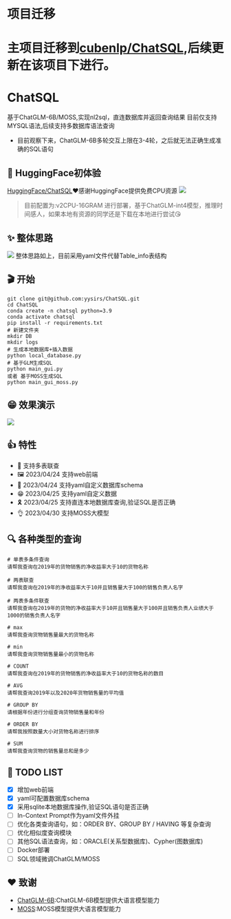 # 项目迁移
# 主项目迁移到[cubenlp/ChatSQL](https://github.com/cubenlp/ChatSQL),后续更新在该项目下进行。

# ChatSQL
基于ChatGLM-6B/MOSS,实现nl2sql，直连数据库并返回查询结果
目前仅支持MYSQL语法,后续支持多数据库语法查询
* 目前观察下来，ChatGLM-6B多轮交互上限在3-4轮，之后就无法正确生成准确的SQL语句


## 🚀 HuggingFace初体验
[HuggingFace/ChatSQL](https://huggingface.co/spaces/ls291/ChatSQL)❤️感谢HuggingFace提供免费CPU资源
![](figure/ChatSQL-HF.png)
> 目前配置为:v2CPU-16GRAM 进行部署，基于ChatGLM-int4模型，推理时间感人，如果本地有资源的同学还是下载在本地进行尝试😘


## ✨ 整体思路
![](figure/ChatSQL技术流程图.png)
整体思路如上，目前采用yaml文件代替Table_info表结构

## 🎬 开始
```
git clone git@github.com:yysirs/ChatSQL.git
cd ChatSQL
conda create -n chatsql python=3.9
conda activate chatsql
pip install -r requirements.txt
# 新建文件夹
mkdir DB
mkdir logs
# 生成本地数据库+插入数据
python local_database.py
# 基于GLM生成SQL
python main_gui.py
或者 基于MOSS生成SQL
python main_gui_moss.py
```

## 😁 效果演示
![](figure/ChatSQL演示图2.png)

## 👍 特性
- 🛒 支持多表联查
- 🖼️ 2023/04/24 支持web前端
- 🎉 2023/04/24 支持yaml自定义数据库schema
- 😁 2023/04/25 支持yaml自定义数据
- 🎗️ 2023/04/25 支持直连本地数据库查询,验证SQL是否正确
- 👌 2023/04/30 支持MOSS大模型

## 🔍 各种类型的查询
```
# 单表多条件查询
请帮我查询在2019年的货物销售的净收益率大于10的货物名称

# 两表联查
请帮我查询在2019年的净收益率大于10并且销售量大于100的销售负责人名字

# 两表多条件联查
请帮我查询在2019年的货物的净收益率大于10并且销售量大于100并且销售负责人业绩大于1000的销售负责人名字

# max
请帮我查询货物销售量最大的货物名称

# min
请帮我查询货物销售量最小的货物名称

# COUNT
请帮我查询在2019年的货物销售的净收益率大于10的货物名称的数目

# AVG
请帮我查询2019年以及2020年货物销售量的平均值

# GROUP BY
请根据年份进行分组查询货物销售量和年份

# ORDER BY
请帮我按照数量大小对货物名称进行排序

# SUM	
请帮我查询货物的销售量总和是多少

```
##  🔨 TODO LIST
* [x] 增加web前端
* [x] yaml可配置数据库schema
* [x] 采用sqlite本地数据库操作,验证SQL语句是否正确
* [ ] In-Context Prompt作为yaml文件外挂
* [ ] 优化各类查询语句，如：ORDER BY、GROUP BY / HAVING 等复杂查询
* [ ] 优化相似度查询模块
* [ ] 其他SQL语法查询，如：ORACLE(关系型数据库)、Cypher(图数据库)
* [ ] Docker部署
* [ ] SQL领域微调ChatGLM/MOSS

## ❤️ 致谢
- [ChatGLM-6B](https://github.com/THUDM/ChatGLM-6B):ChatGLM-6B模型提供大语言模型能力
- [MOSS](https://github.com/OpenLMLab/MOSS):MOSS模型提供大语言模型能力
